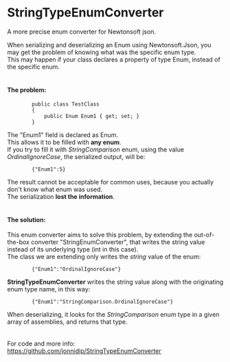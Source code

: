 # StringTypeEnumConverter
A more precise enum converter for Newtonsoft json.

When serializing and deserializing an Enum using Newtonsoft.Json, you may get the problem of knowing what was the specific enum type.<br>
This may happen if your class declares a property of type Enum, instead of the specific enum.
<br>
<br>
#### The problem:
```<language>
        public class TestClass
        {
            public Enum Enum1 { get; set; }
        }
```
The "Enum1" field is declared as Enum.<br>This allows it to be filled with **any enum**.<br>
If you try to fill it with *StringComparison* enum, using the value *OrdinalIgnoreCase*, the serialized output, will be:
```<language>
        {"Enum1":5}
```
The result cannot be acceptable for common uses, because you actually don't know what enum was used.<br>
The serialization **lost the information**.
<br>
<br>
#### The solution:
This enum converter aims to solve this problem, by extending the out-of-the-box converter "StringEnumConverter", that writes the string value instead of its underlying type (int in this case).<br>
The class we are extending only writes the *string* value of the enum:
```<language>
        {"Enum1":"OrdinalIgnoreCase"}
```
**StringTypeEnumConverter** writes the string value along with the originating enum type name, in this way:
```<language>
        {"Enum1":"StringComparison.OrdinalIgnoreCase"}
```
When deserializing, it looks for the *StringComparison* enum type in a given array of assemblies, and returns that type.
<br>
<br>
<br>
For code and more info: <https://github.com/jonnidip/StringTypeEnumConverter>
